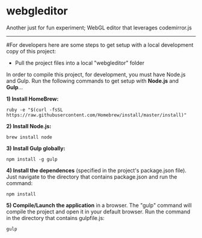 # webgleditor
Another just for fun experiment; WebGL editor that leverages codemirror.js 

------


#For developers
here are some steps to get setup with a local development copy of this project:

- Pull the project files into a local "webgleditor" folder

In order to compile this project, for development, you must have Node.js and Gulp.
Run the following commands to get setup with **Node.js** and **Gulp**...

**1) Install HomeBrew:**

``ruby -e "$(curl -fsSL https://raw.githubusercontent.com/Homebrew/install/master/install)"``

**2) Install Node.js:**

``brew install node``

**3) Install Gulp globally:**

``npm install -g gulp``

**4) Install the dependences** (specified in the project's package.json file).
Just navigate to the directory that contains package.json and run the command:

``npm install``

**5) Compile/Launch the application** in a browser. The "gulp" command will compile the project
and open it in your default browser. Run the command in the directory that contains gulpfile.js:

``gulp``
